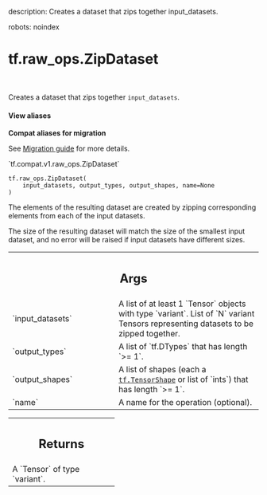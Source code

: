 description: Creates a dataset that zips together input_datasets.

robots: noindex

# tf.raw_ops.ZipDataset

<!-- Insert buttons and diff -->

<table class="tfo-notebook-buttons tfo-api nocontent" align="left">

</table>



Creates a dataset that zips together `input_datasets`.

<section class="expandable">
  <h4 class="showalways">View aliases</h4>
  <p>
<b>Compat aliases for migration</b>
<p>See
<a href="https://www.tensorflow.org/guide/migrate">Migration guide</a> for
more details.</p>
<p>`tf.compat.v1.raw_ops.ZipDataset`</p>
</p>
</section>

<pre class="devsite-click-to-copy prettyprint lang-py tfo-signature-link">
<code>tf.raw_ops.ZipDataset(
    input_datasets, output_types, output_shapes, name=None
)
</code></pre>



<!-- Placeholder for "Used in" -->

The elements of the resulting dataset are created by zipping corresponding
elements from each of the input datasets.

The size of the resulting dataset will match the size of the smallest input
dataset, and no error will be raised if input datasets have different sizes.

<!-- Tabular view -->
 <table class="responsive fixed orange">
<colgroup><col width="214px"><col></colgroup>
<tr><th colspan="2"><h2 class="add-link">Args</h2></th></tr>

<tr>
<td>
`input_datasets`
</td>
<td>
A list of at least 1 `Tensor` objects with type `variant`.
List of `N` variant Tensors representing datasets to be zipped together.
</td>
</tr><tr>
<td>
`output_types`
</td>
<td>
A list of `tf.DTypes` that has length `>= 1`.
</td>
</tr><tr>
<td>
`output_shapes`
</td>
<td>
A list of shapes (each a <a href="../../tf/TensorShape.md"><code>tf.TensorShape</code></a> or list of `ints`) that has length `>= 1`.
</td>
</tr><tr>
<td>
`name`
</td>
<td>
A name for the operation (optional).
</td>
</tr>
</table>



<!-- Tabular view -->
 <table class="responsive fixed orange">
<colgroup><col width="214px"><col></colgroup>
<tr><th colspan="2"><h2 class="add-link">Returns</h2></th></tr>
<tr class="alt">
<td colspan="2">
A `Tensor` of type `variant`.
</td>
</tr>

</table>


